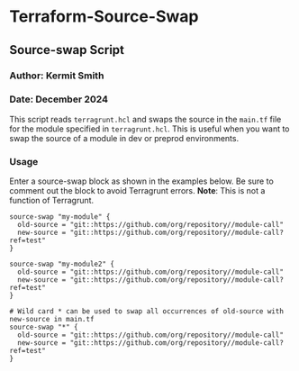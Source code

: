 # Terraform-Source-Swap


## Source-swap Script

### Author: Kermit Smith
### Date: December 2024

This script reads `terragrunt.hcl` and swaps the source in the `main.tf` file for the module specified in `terragrunt.hcl`. This is useful when you want to swap the source of a module in dev or preprod environments.

### Usage
Enter a source-swap block as shown in the examples below. Be sure to comment out the block to avoid Terragrunt errors. **Note**: This is not a function of Terragrunt.

```hcl
source-swap "my-module" {
  old-source = "git::https://github.com/org/repository//module-call"
  new-source = "git::https://github.com/org/repository//module-call?ref=test"
}

source-swap "my-module2" {
  old-source = "git::https://github.com/org/repository//module-call"
  new-source = "git::https://github.com/org/repository//module-call?ref=test"
}

# Wild card * can be used to swap all occurrences of old-source with new-source in main.tf
source-swap "*" {
  old-source = "git::https://github.com/org/repository//module-call"
  new-source = "git::https://github.com/org/repository//module-call?ref=test"
}
```
